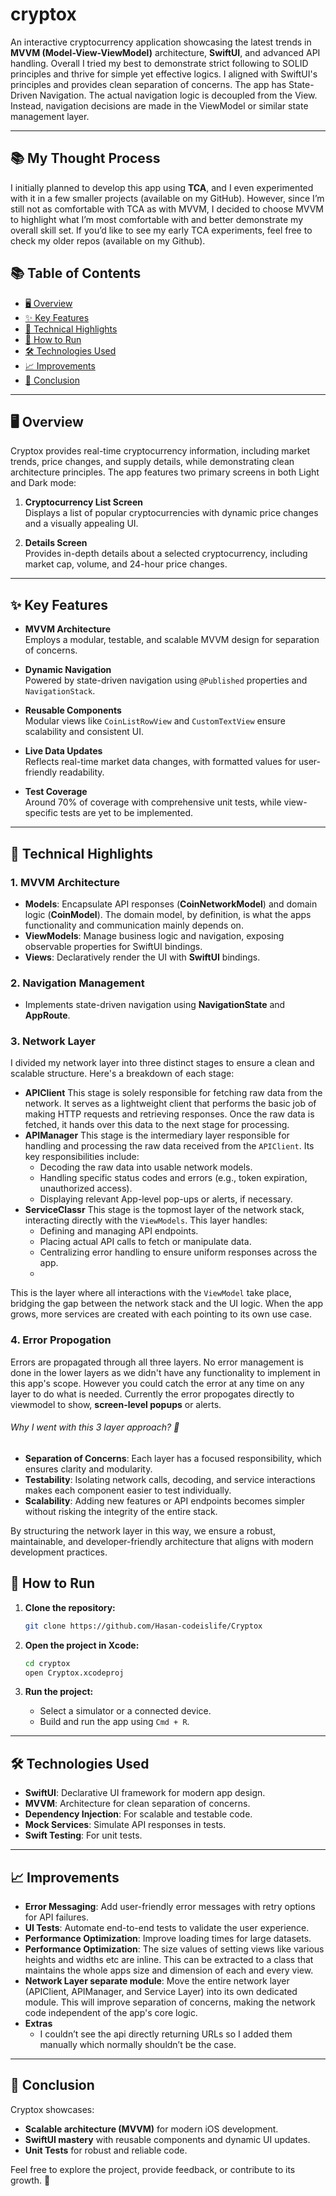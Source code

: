 # **cryptox**

An interactive cryptocurrency application showcasing the latest trends in **MVVM (Model-View-ViewModel)** architecture, **SwiftUI**, and advanced API handling. Overall I tried my best to demonstrate strict following to SOLID principles and thrive for simple yet effective logics. I aligned with SwiftUI's principles and provides clean separation of concerns. The app has State-Driven Navigation. The actual navigation logic is decoupled from the View. Instead, navigation decisions are made in the ViewModel or similar state management layer.

---
## 📚 **My Thought Process**
I initially planned to develop this app using **TCA**, and I even experimented with it in a few smaller projects (available on my GitHub). However, since I’m still not as comfortable with TCA as with MVVM, I decided to choose MVVM to highlight what I’m most comfortable with and better demonstrate my overall skill set. If you’d like to see my early TCA experiments, feel free to check my older repos (available on my Github). 

## 📚 **Table of Contents**

- [🖥 Overview](#-overview)
- [✨ Key Features](#-key-features)
- [🔧 Technical Highlights](#-technical-highlights)
- [🚀 How to Run](#-how-to-run)
- [🛠 Technologies Used](#-technologies-used)
- [📈 Improvements](#-improvements)
- [🏁 Conclusion](#-conclusion)

---

## 🖥 **Overview**

Cryptox provides real-time cryptocurrency information, including market trends, price changes, and supply details, while demonstrating clean architecture principles. The app features two primary screens in both Light and Dark mode:

1. **Cryptocurrency List Screen**  
   Displays a list of popular cryptocurrencies with dynamic price changes and a visually appealing UI.
   
2. **Details Screen**  
   Provides in-depth details about a selected cryptocurrency, including market cap, volume, and 24-hour price changes.

---

## ✨ **Key Features**

- **MVVM Architecture**  
  Employs a modular, testable, and scalable MVVM design for separation of concerns.

- **Dynamic Navigation**  
  Powered by state-driven navigation using `@Published` properties and `NavigationStack`.

- **Reusable Components**  
  Modular views like `CoinListRowView` and `CustomTextView` ensure scalability and consistent UI.

- **Live Data Updates**  
  Reflects real-time market data changes, with formatted values for user-friendly readability.

- **Test Coverage**  
  Around 70% of coverage with comprehensive unit tests, while view-specific tests are yet to be implemented.
---

## 🔧 **Technical Highlights**

### **1. MVVM Architecture**
- **Models**: Encapsulate API responses (**CoinNetworkModel**) and domain logic (**CoinModel**). The domain model, by definition, is what the apps functionality and communication mainly depends on.
- **ViewModels**: Manage business logic and navigation, exposing observable properties for SwiftUI bindings.
- **Views**: Declaratively render the UI with **SwiftUI** bindings.

### **2. Navigation Management**
- Implements state-driven navigation using **NavigationState** and **AppRoute**.

### **3. Network Layer**
I divided my network layer into three distinct stages to ensure a clean and scalable structure. Here's a breakdown of each stage:
- **APIClient**
This stage is solely responsible for fetching raw data from the network. It serves as a lightweight client that performs the basic job of making HTTP requests and retrieving responses. Once the raw data is fetched, it hands over this data to the next stage for processing.
- **APIManager**
This stage is the intermediary layer responsible for handling and processing the raw data received from the `APIClient`. Its key responsibilities include:
    - Decoding the raw data into usable network models.
    - Handling specific status codes and errors (e.g., token expiration, unauthorized access).
    - Displaying relevant App-level pop-ups or alerts, if necessary.
- **ServiceClassr**
This stage is the topmost layer of the network stack, interacting directly with the `ViewModels`. This layer handles:
    - Defining and managing API endpoints.
    - Placing actual API calls to fetch or manipulate data.
    - Centralizing error handling to ensure uniform responses across the app.
    - 
This is the layer where all interactions with the `ViewModel` take place, bridging the gap between the network stack and the UI logic. When the app grows, more services are created with each pointing to its own use case.

### **4. Error Propogation**
Errors are propagated through all three layers. No error management is done in the lower layers as we didn't have any functionality to implement in this app's scope. However you could catch the error at any time on any layer to do what is needed. Currently the error propogates directly to viewmodel to show, **screen-level popups** or alerts.

###### Why I went with this 3 layer approach? 🤔
- **Separation of Concerns**: Each layer has a focused responsibility, which ensures clarity and modularity.
- **Testability**: Isolating network calls, decoding, and service interactions makes each component easier to test individually.
- **Scalability**: Adding new features or API endpoints becomes simpler without risking the integrity of the entire stack.

By structuring the network layer in this way, we ensure a robust, maintainable, and developer-friendly architecture that aligns with modern development practices.

## 🚀 **How to Run**

1. **Clone the repository:**
   ```bash
   git clone https://github.com/Hasan-codeislife/Cryptox
   ```
   
2. **Open the project in Xcode:**
   ```bash
   cd cryptox
   open Cryptox.xcodeproj
   ```

3. **Run the project:**
   - Select a simulator or a connected device.
   - Build and run the app using `Cmd + R`.
---

## 🛠 **Technologies Used**

- **SwiftUI**: Declarative UI framework for modern app design.
- **MVVM**: Architecture for clean separation of concerns.
- **Dependency Injection**: For scalable and testable code.
- **Mock Services**: Simulate API responses in tests.
- **Swift Testing**: For unit tests.

---

## 📈 **Improvements**

- **Error Messaging**: Add user-friendly error messages with retry options for API failures.
- **UI Tests**: Automate end-to-end tests to validate the user experience.
- **Performance Optimization**: Improve loading times for large datasets.
- **Performance Optimization**: The size values of setting views like various heights and widths etc are inline. This can be extracted to a class that maintains the whole apps size and dimension of each and every view.
- **Network Layer separate module**: Move the entire network layer (APIClient, APIManager, and Service Layer) into its own dedicated module. This will improve separation of concerns, making the network code independent of the app's core logic.
- **Extras**
    - I couldn’t see the api directly returning URLs so I added them manually which normally shouldn’t be the case.
---

## 🏁 **Conclusion**

Cryptox showcases:
- **Scalable architecture (MVVM)** for modern iOS development.
- **SwiftUI mastery** with reusable components and dynamic UI updates.
- **Unit Tests** for robust and reliable code.

Feel free to explore the project, provide feedback, or contribute to its growth. 🚀
